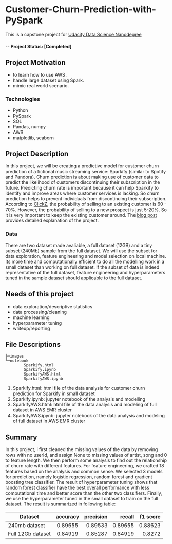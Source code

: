 # Customer-Churn-Prediction-with-PySpark

This is a capstone project for [Udacity Data Science Nanodegree](https://www.udacity.com/course/data-scientist-nanodegree--nd025) 

#### -- Project Status: [Completed]

## Project Motivation

* to learn how to use AWS .
* handle large dataset using Spark.
* mimic real world scenario.


### Technologies
* Python
* PySpark
* SQL
* Pandas, numpy
* AWS
* matplotlib, seaborn

## Project Description
In this project, we will be creating a predictive model for customer churn prediction of a fictional music streaming service: Sparkify (similar to Spotify and Pandora). Churn prediction is about making use of customer data to predict the likelihood of customers discontinuing their subscription in the future. Predicting churn rate is important because it can help Sparkify to identify and improve areas where customer services is lacking. So churn prediction helps to prevent individuals from discontinuing their subscription. According to [ClickZ](https://www.clickz.com/are-ecommerce-customer-retention-strategies-improving/105454/), the probability of selling to an existing customer is 60 - 70%. However, the probability of selling to a new prospect is just 5-20%.
So it is very important to keep the existing customer around. The [blog post](https://andrew-siu12.github.io/2019-09-04-Customer-Churn-Prediction-with-PySpark/) provides detailed explanation of the project.

### Data
There are two dataset made avaliable, a full dataset (12GB) and a tiny subset (240Mb) sample from the full dataset. We will use the subset for data exploration, feature engineering and model selection on local machine. Its more time and computationally efficient to do all the modelling work in a small dataset than working on full dataset. If the subset of data is indeed representative of the full dataset, feature engineering and hyperparameters tuned in the sample dataset should applicable to the full dataset.


## Needs of this project

- data exploration/descriptive statistics
- data processing/cleaning
- machine learning
- hyperparameter tuning
- writeup/reporting

## File Descriptions
```
├─images
└─notebook
        Sparkify.html
        Sparkify.ipynb
        SparkifyAWS.html
        SparkifyAWS.ipynb
```
1. Sparkify.html: html file of the data analysis for customer churn prediction for Sparkify in small dataset
2. Sparkify.ipynb: jupyter notebook of the analysis and modelling
3. SparkifyAWS.html:  html file of the data analysis and modeling of full dataset in AWS EMR cluster
4. SparkifyAWS.ipynb: jupyter notebook of the data analysis and modeling of full dataset in AWS EMR cluster

## Summary

In this project, i first cleaned the missing values of the data by removing rows with no userId, and assign None to missing values of artist, song and 0 to feature length. We then perform some analysis to find out the relationship of churn rate with different features. For feature engineering, we crafted 18 features based on the analysis and common sense. We selected 3 models for prediction, namely logistic regression, random forest and gradient boosting tree classifier. The result of hyperparameter tuning shows that random forest classifier have the best overall performance with less computational time and better score than the other two classifiers. Finally, we use the hyperparameter tuned in the small dataset to train on the full dataset. The result is summarized in following table:

| Dataset      | accuracy | precision| recall | f1 score| 
| -------------   |:--------:| --------:| ------:| -------:|
| 240mb dataset | 0.89655|  0.89533|0.89655|0.88623|
| Full 12Gb dataset | 0.84919|  0.85287|0.84919|0.8272| 



